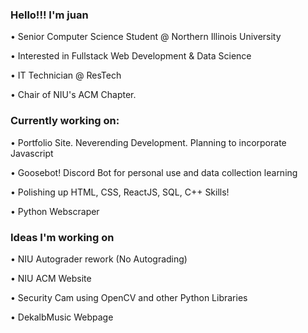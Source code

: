 ### Hello!!! I'm juan 
<p> • Senior Computer Science Student @ Northern Illinois University </p>
<p> • Interested in Fullstack Web Development & Data Science </p>
<p> • IT Technician @ ResTech </p>
<p> • Chair of NIU's ACM Chapter. </p>

### Currently working on: 
<p> • Portfolio Site. Neverending Development. Planning to incorporate Javascript </p>
<p> • Goosebot! Discord Bot for personal use and data collection learning </p>
<p> • Polishing up HTML, CSS, ReactJS, SQL, C++ Skills! </p>
<p> • Python Webscraper </p>

### Ideas I'm working on
<p> • NIU Autograder rework (No Autograding) </p>
<p> • NIU ACM Website </p>
<p> • Security Cam using OpenCV and other Python Libraries </p>
<p> • DekalbMusic Webpage </p>
